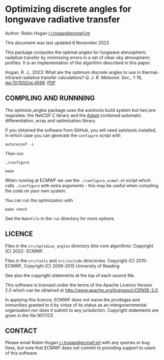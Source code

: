 # Optimizing discrete angles for longwave radiative transfer

Author: Robin Hogan <r.j.hogan@ecmwf.int>

This document was last updated 8 November 2023

This package computes the optimal angles for longwave atmospheric
radiative transfer by minimizing errors in a set of clear-sky
atmospheric profiles. It is an implementation of the algorithm
described in this paper:

Hogan, R. J., 2023: What are the optimum discrete angles to use in
thermal-infrared radiative transfer calculations?
*Q. J. R. Meteorol. Soc.,* 1-16,
[doi:10.1002/qj.4598](https://doi.org/10.1002/qj.4598):
[PDF](http://www.met.rdg.ac.uk/~swrhgnrj/publications/discrete_ordinate_angles.pdf)

## COMPILING AND RUNNNING

The optimize_angles package uses the autotools build system but two
pre-requisites: the NetCDF C library and the
[Adept](http://www.met.reading.ac.uk/clouds/adept) combined automatic
differentiation, array and optimization library.

If you obtained the software from GitHub, you will need autotools
installed, in which case you can generate the `configure` script with

`autoreconf -i`

Then run

`./configure`

`make`

When running at ECMWF we use the `./configure_ecmwf.sh` script which
calls `./configure` with extra arguments - this may be useful when
compiling the code on your own system.

You can run the optimization with

`make check`

See the `Makefile` in the `run` directory for more options.

## LICENCE

Files in the `src/optimize_angles` directory (the core algorithm):
Copyright (C) 2022- ECMWF.

Files in the `src/tools` and `src/include` directories: Copyright (C)
2015- ECMWF, Copyright (C) 2006-2015 University of Reading

See also the copyright statements at the top of each source file.

This software is licensed under the terms of the Apache Licence Version 2.0
which can be obtained at http://www.apache.org/licenses/LICENSE-2.0.

In applying this licence, ECMWF does not waive the privileges and immunities
granted to it by virtue of its status as an intergovernmental organisation
nor does it submit to any jurisdiction.
Copyright statements are given in the file NOTICE.

## CONTACT

Please email Robin Hogan <r.j.hogan@ecmwf.int> with any queries or bug
fixes, but note that ECMWF does not commit to providing support to
users of this software.
